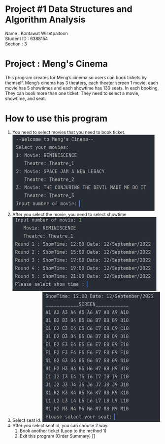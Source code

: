 # Project #1 Data Structures and Algorithm Analysis
Name : Kontawat Wisetpaitoon <br>
Student ID : 6388154 <br>
Section : 3<br>
# Project : Meng's Cinema
This program creates for Meng’s cinema so users can book tickets by themself. Meng’s cinema has 3 theaters, each theater screen 1 movie, each movie has 5 showtimes and each showtime has 130 seats.
In each booking, They can book more than one ticket. They need to select a movie, showtime, and seat. 
# How to use this program
1. You need to select movies that you need to book ticket.
![](img/img1.PNG)
2. After you select the movie, you need to select showtime
![](img/img2.PNG)
3. Select seat id.
![](img/img3.PNG)
4. After you select seat id, you can choose 2 way.
   1. Book another ticket (Loop to the method 1)
   2. Exit this program (Order Summary)
[]
